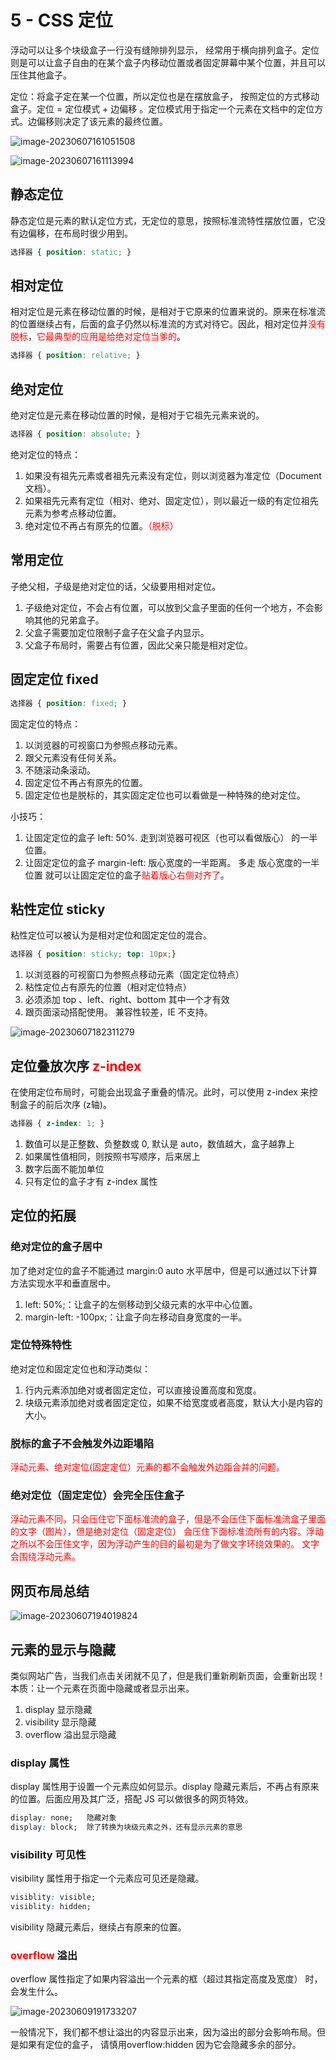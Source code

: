 # 5 - CSS 定位

浮动可以让多个块级盒子一行没有缝隙排列显示， 经常用于横向排列盒子。定位则是可以让盒子自由的在某个盒子内移动位置或者固定屏幕中某个位置，并且可以压住其他盒子。

定位：将盒子定在某一个位置，所以定位也是在摆放盒子， 按照定位的方式移动盒子。定位 = 定位模式 + 边偏移 。定位模式用于指定一个元素在文档中的定位方式。边偏移则决定了该元素的最终位置。

![image-20230607161051508](./assets/image-20230607161051508.png)

![image-20230607161113994](./assets/image-20230607161113994.png)

## 静态定位

静态定位是元素的默认定位方式，无定位的意思，按照标准流特性摆放位置，它没有边偏移，在布局时很少用到。

```css
选择器 { position: static; }
```

## 相对定位

相对定位是元素在移动位置的时候，是相对于它原来的位置来说的。原来在标准流的位置继续占有，后面的盒子仍然以标准流的方式对待它。因此，相对定位并<font color='red'>没有脱标</font>，<font color='red'>它最典型的应用是给绝对定位当爹的</font>。

```css
选择器 { position: relative; }
```

## 绝对定位

绝对定位是元素在移动位置的时候，是相对于它祖先元素来说的。

```css
选择器 { position: absolute; }
```

绝对定位的特点：

1. 如果没有祖先元素或者祖先元素没有定位，则以浏览器为准定位（Document 文档）。
2. 如果祖先元素有定位（相对、绝对、固定定位），则以最近一级的有定位祖先元素为参考点移动位置。
3. 绝对定位不再占有原先的位置。<font color='red'>（脱标）</font>

## 常用定位

子绝父相，子级是绝对定位的话，父级要用相对定位。

1. 子级绝对定位，不会占有位置，可以放到父盒子里面的任何一个地方，不会影响其他的兄弟盒子。
2. 父盒子需要加定位限制子盒子在父盒子内显示。
3. 父盒子布局时，需要占有位置，因此父亲只能是相对定位。

## 固定定位 fixed

```css
选择器 { position: fixed; }
```

固定定位的特点：

1. 以浏览器的可视窗口为参照点移动元素。
2. 跟父元素没有任何关系。
3. 不随滚动条滚动。
4. 固定定位不再占有原先的位置。
5. 固定定位也是脱标的，其实固定定位也可以看做是一种特殊的绝对定位。

小技巧：

1. 让固定定位的盒子 left: 50%. 走到浏览器可视区（也可以看做版心） 的一半位置。
2. 让固定定位的盒子 margin-left: 版心宽度的一半距离。 多走 版心宽度的一半位置
   就可以让固定定位的盒子<font color='red'>贴着版心右侧对齐了</font>。

## 粘性定位 sticky

粘性定位可以被认为是相对定位和固定定位的混合。

```css
选择器 { position: sticky; top: 10px;}
```

1. 以浏览器的可视窗口为参照点移动元素（固定定位特点）
2. 粘性定位占有原先的位置（相对定位特点）
3. 必须添加 top 、left、right、bottom 其中一个才有效
4. 跟页面滚动搭配使用。 兼容性较差，IE 不支持。

![image-20230607182311279](./assets/image-20230607182311279.png)

## 定位叠放次序 <font color='red'>z-index</font>

在使用定位布局时，可能会出现盒子重叠的情况。此时，可以使用 z-index 来控制盒子的前后次序 (z轴)。

```css
选择器 { z-index: 1; }
```

1. 数值可以是正整数、负整数或 0, 默认是 auto，数值越大，盒子越靠上
2. 如果属性值相同，则按照书写顺序，后来居上
3. 数字后面不能加单位
4. 只有定位的盒子才有 z-index 属性

## 定位的拓展

### 绝对定位的盒子居中

加了绝对定位的盒子不能通过 margin:0 auto 水平居中，但是可以通过以下计算方法实现水平和垂直居中。

1. left: 50%;：让盒子的左侧移动到父级元素的水平中心位置。
2. margin-left: -100px;：让盒子向左移动自身宽度的一半。

### 定位特殊特性

绝对定位和固定定位也和浮动类似：

1. 行内元素添加绝对或者固定定位，可以直接设置高度和宽度。
2. 块级元素添加绝对或者固定定位，如果不给宽度或者高度，默认大小是内容的大小。

### 脱标的盒子不会触发外边距塌陷

<font color='red'>浮动元素、绝对定位(固定定位）元素的都不会触发外边距合并的问题。</font>

### 绝对定位（固定定位）会完全压住盒子

<font color='red'>浮动元素不同，只会压住它下面标准流的盒子，但是不会压住下面标准流盒子里面的文字（图片），但是绝对定位（固定定位） 会压住下面标准流所有的内容。浮动之所以不会压住文字，因为浮动产生的目的最初是为了做文字环绕效果的。 文字会围绕浮动元素。</font>

## 网页布局总结

![image-20230607194019824](./assets/image-20230607194019824.png)

## 元素的显示与隐藏

类似网站广告，当我们点击关闭就不见了，但是我们重新刷新页面，会重新出现！本质：让一个元素在页面中隐藏或者显示出来。

1. display 显示隐藏
2. visibility 显示隐藏
3. overflow 溢出显示隐藏

### display 属性

display 属性用于设置一个元素应如何显示。display 隐藏元素后，不再占有原来的位置。后面应用及其广泛，搭配 JS 可以做很多的网页特效。

```css
display: none;   隐藏对象
display: block;  除了转换为块级元素之外，还有显示元素的意思
```

### visibility 可见性

visibility 属性用于指定一个元素应可见还是隐藏。

```css
visiblity: visible;
visiblity: hidden;
```

visibility 隐藏元素后，继续占有原来的位置。

### <font color='red'>overflow</font> 溢出

overflow 属性指定了如果内容溢出一个元素的框（超过其指定高度及宽度） 时，会发生什么。

![image-20230609191733207](./assets/image-20230609191733207.png)

一般情况下，我们都不想让溢出的内容显示出来，因为溢出的部分会影响布局。但是如果有定位的盒子， 请慎用overflow:hidden 因为它会隐藏多余的部分。





























